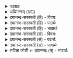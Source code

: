 <details><summary>पदपाठः</summary>

अ॒सौ। यः। ता॒म्रः। अ॒रु॒णः। उ॒त। ब॒भ्रुः। सु॒म॒ङ्गल॒ इति॑ सुऽम॒ङ्गलः॑। ये। च॒। ए॒न॒म्। रु॒द्राः। अ॒भितः॑। दि॒क्षु। श्रि॒ताः। स॒ह॒स्र॒श इति॑ सहस्र॒ऽशः। अव॑। ए॒षा॒म्। हेडः॑। ई॒म॒हे॒। ६।
</details>

<details><summary>अधिमन्त्रम् (VC)</summary>

- रुद्रो देवता
- प्रजापतिर्ऋषिः
- निचृदार्षी पङ्क्तिः
- पञ्चमः
</details>

<details><summary>दयानन्द-सरस्वती (हि) - विषयः</summary>

फिर भी वही राजधर्म का विषय अगले मन्त्र में कहा है ॥
</details>

<details><summary>दयानन्द-सरस्वती (हि) - पदार्थः</summary>

पदार्थान्वयभाषाः -  हे प्रजास्थ मनुष्यो ! (यः) जो (असौ) वह (ताम्रः) ताम्रवत् दृढाङ्गयुक्त (हेडः) शत्रुओं का अनादर करने हारा (अरुणः) सुन्दर गौराङ्ग (बभ्रुः) किञ्चित् पीला वा धुमेला वर्णयुक्त (उत) और (सुमङ्गलः) सुन्दर कल्याणकारी राजा हो (च) और (ये) जो (सहस्रशः) हजारहों (रुद्राः) दुष्ट कर्म करनेवालों को रुलानेहारे (अभितः) चारों ओर (दिक्षु) पूर्वादि दिशाओं में (एनम्) इस राजा के (श्रिताः) आश्रय से वसते हों (एषाम्) इन वीरों का आश्रय लेके हम लोग (अवेमहे) विरुद्धाचरण की इच्छा नहीं करते हैं ॥६ ॥
</details>

<details><summary>दयानन्द-सरस्वती (हि) - भावार्थः</summary>

भावार्थभाषाः -  हे मनुष्यो ! जो राजा अग्नि के समान दुष्टों को भस्म करता, चन्द्र के तुल्य श्रेष्ठों को सुख देता, न्यायकारी, शुभलक्षणयुक्त और जो इस के तुल्य भृत्य राज्य में सर्वत्र वसें, विचरें वा समीप में रहें, उन का सत्कार करके उन से दुष्टों का अपमान तुम लोग कराया करो ॥६ ॥
</details>

<details><summary>दयानन्द-सरस्वती (सं) - विषयः</summary>

पुनः स एव राजधर्मः प्रोच्यते ॥
</details>

<details><summary>दयानन्द-सरस्वती (सं) - पदार्थः</summary>

पदार्थान्वयभाषाः -  हे मनुष्याः ! योऽसौ ताम्रो हेडोऽरुणो बभ्रुरुत सुमङ्गलो भवेत्। ये च सहस्रशो रुद्रा अभितो दिक्ष्वेनं श्रिताः स्युरेषामाश्रयेण वयमवेमहे ॥६ ॥
</details>

<details><summary>दयानन्द-सरस्वती (सं) - भावार्थः</summary>

भावार्थभाषाः -  हे मनुष्याः ! यो राजाऽग्निवद् दुष्टदाहकश्चन्द्रवच्छ्रेष्ठाह्लादको न्यायकारी शुभलक्षणो येऽस्येदृशा भृत्या राज्ये सर्वत्र वसन्तु विचरन्तु वा समीपे वर्त्तन्तां तेषां सत्कारेण तैर्दुष्टानां तिरस्कारं यूयं कारयत ॥६ ॥
</details>

<details><summary>सविता जोशी ← दयानन्दः (म) - भावार्थः</summary>

भावार्थभाषाः -  हे माणसांनो ! जो राजा अग्नीप्रमाणे दुष्टांचे भस्म करतो, चंद्राप्रमाणे श्रेष्ठांना सुख देतो, न्यायी व शुभ लक्षणांनी युक्त असतो व त्याच्याप्रमाणे त्याचे सेवकही राज्यात सर्वत्र संचार करत असतील, जवळ राहात असतील तर त्यांचा सत्कार करावा व त्यांच्याकडून दुष्टांचा अपमान व्हावा अशी उपाययोजना करावी.
</details>